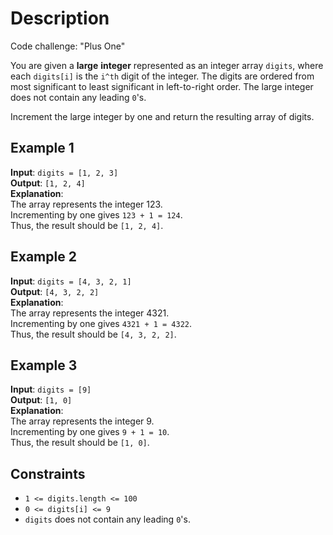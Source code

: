 # Description

Code challenge: "Plus One"

You are given a **large** **integer** represented as an integer array `digits`, where each `digits[i]` is the `i^th` digit of the integer.
The digits are ordered from most significant to least significant in left-to-right order. The large integer does not contain any leading `0`'s.

Increment the large integer by one and return the resulting array of digits.

## Example 1

**Input**: `digits = [1, 2, 3]`\
**Output**: `[1, 2, 4]`\
**Explanation**:\
The array represents the integer 123.\
Incrementing by one gives `123 + 1 = 124`.\
Thus, the result should be `[1, 2, 4]`.

## Example 2

**Input**: `digits = [4, 3, 2, 1]`\
**Output**: `[4, 3, 2, 2]`\
**Explanation**:\
The array represents the integer 4321.\
Incrementing by one gives `4321 + 1 = 4322`.\
Thus, the result should be `[4, 3, 2, 2]`.

## Example 3

**Input**: `digits = [9]`\
**Output**: `[1, 0]`\
**Explanation**:\
The array represents the integer 9.\
Incrementing by one gives `9 + 1 = 10`.\
Thus, the result should be `[1, 0]`.

## Constraints

* `1 <= digits.length <= 100`
* `0 <= digits[i] <= 9`
* `digits` does not contain any leading `0`'s.

